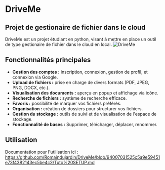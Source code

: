 # DriveMe

## Projet de gestionaire de fichier dans le cloud
DriveMe est un projet étudiant en python, visant à mettre en place un outil de type gestionaire de fichier dans le cloud en local.
![DriveMe](https://github.com/user-attachments/assets/f53269a5-1ca4-4df1-9f50-21992722a0a3)

## Fonctionnalités principales
- **Gestion des comptes :** inscription, connexion, gestion de profil, et connexion via Google.
- **Upload de fichiers :** prise en charge de divers formats (PDF, JPEG, PNG, DOCX, etc.).
- **Visualisation des documents :** aperçu en popup et affichage via icône.
- **Recherche de fichiers :** système de recherche efficace.
- **Favoris :** possibilité de marquer vos fichiers préférés.
- **Organisation :** création de dossiers pour structurer vos fichiers.
- **Gestion du stockage :** outils de suivi et de visualisation de l'espace de stockage.
- **Fonctionnalité de bases :** Supprimer, télécharger, déplacer, renommer.

## Utilisation
Documentation pour l'utilisation ici : https://github.com/Romaindujardin/DriveMe/blob/94007031525c5a9e59451e73f4382143ec5be4c3/Tuto%20SETUP.md




